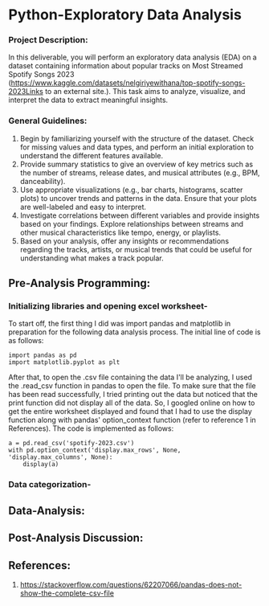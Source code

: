 # Python-Exploratory Data Analysis
### Project Description:
In this deliverable, you will perform an exploratory data analysis (EDA) on a dataset containing information about popular tracks on Most Streamed Spotify Songs 2023 (https://www.kaggle.com/datasets/nelgiriyewithana/top-spotify-songs-2023Links to an external site.). This task aims to analyze, visualize, and interpret the data to extract meaningful insights.
### General Guidelines:
1. Begin by familiarizing yourself with the structure of the dataset. Check for missing values and data types, and perform an initial exploration to understand the different features available.
2. Provide summary statistics to give an overview of key metrics such as the number of streams, release dates, and musical attributes (e.g., BPM, danceability).
3. Use appropriate visualizations (e.g., bar charts, histograms, scatter plots) to uncover trends and patterns in the data. Ensure that your plots are well-labeled and easy to interpret.
4. Investigate correlations between different variables and provide insights based on your findings. Explore relationships between streams and other musical characteristics like tempo, energy, or playlists.
5. Based on your analysis, offer any insights or recommendations regarding the tracks, artists, or musical trends that could be useful for understanding what makes a track popular.

## Pre-Analysis Programming: 
### Initializing libraries and opening excel worksheet-
To start off, the first thing I did was import pandas and matplotlib in preparation for the following data analysis process. The initial line of code is as follows: <br/>

```
import pandas as pd
import matplotlib.pyplot as plt
```

After that, to open the .csv file containing the data I'll be analyzing, I used the .read_csv function in pandas to open the file. To make sure that the file has been read successfully, I tried printing out the data but noticed that the print function did not display all of the data. So, I googled online on how to get the entire worksheet displayed and found that I had to use the display function along with pandas' option_context function (refer to reference 1 in References). The code is implemented as follows:

```
a = pd.read_csv('spotify-2023.csv') 
with pd.option_context('display.max_rows', None, 'display.max_columns', None):
    display(a)
```

### Data categorization-

## Data-Analysis: 
## Post-Analysis Discussion: 
## References:
1. https://stackoverflow.com/questions/62207066/pandas-does-not-show-the-complete-csv-file
